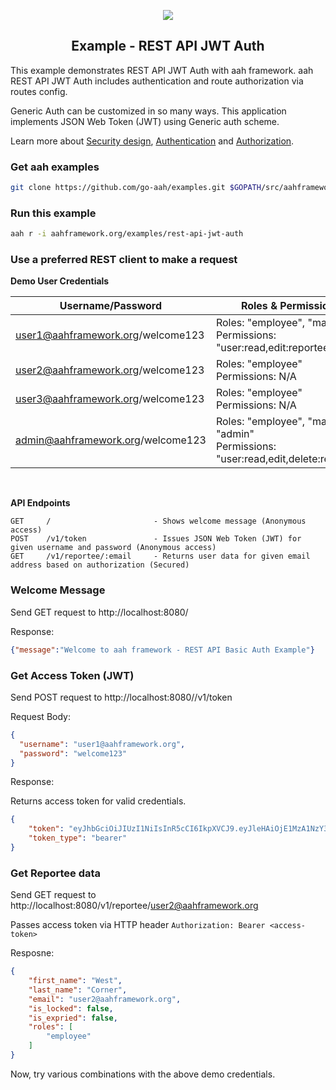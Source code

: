 <p align="center">
  <img src="https://cdn.aahframework.org/assets/img/aah-logo-64x64.png" />
  <h2 align="center">Example - REST API JWT Auth</h2>
</p>

This example demonstrates REST API JWT Auth with aah framework. aah REST API JWT Auth includes authentication and route authorization via routes config.

Generic Auth can be customized in so many ways. This application implements JSON Web Token (JWT) using Generic auth scheme.

Learn more about [Security design](https://docs.aahframework.org/security-design.html), [Authentication](https://docs.aahframework.org/authentication.html) and [Authorization](https://docs.aahframework.org/authorization.html).

### Get aah examples

```bash
git clone https://github.com/go-aah/examples.git $GOPATH/src/aahframework.org/examples
```

### Run this example

```bash
aah r -i aahframework.org/examples/rest-api-jwt-auth
```

### Use a preferred REST client to make a request

**Demo User Credentials**

Username/Password | Roles & Permissions | IsLocked
----------------- | ------------------- | --------
user1@aahframework.org/welcome123 | Roles: "employee", "manager" <br> Permissions: "user:read,edit:reportee" | No
user2@aahframework.org/welcome123 | Roles: "employee" <br> Permissions: N/A | No
user3@aahframework.org/welcome123 | Roles: "employee" <br> Permissions: N/A | Yes
admin@aahframework.org/welcome123 | Roles: "employee", "manager", "admin" <br> Permissions: "user:read,edit,delete:reportee" | No

<br>

**API Endpoints**

```
GET     /                       - Shows welcome message (Anonymous access)
POST    /v1/token               - Issues JSON Web Token (JWT) for given username and password (Anonymous access)
GET     /v1/reportee/:email     - Returns user data for given email address based on authorization (Secured)
```

### Welcome Message

Send GET request to http://localhost:8080/

Response:

```json
{"message":"Welcome to aah framework - REST API Basic Auth Example"}
```

### Get Access Token (JWT)

Send POST request to http://localhost:8080//v1/token

Request Body:

```json
{
  "username": "user1@aahframework.org",
  "password": "welcome123"
}
```

Response:

Returns access token for valid credentials.

```json
{
    "token": "eyJhbGciOiJIUzI1NiIsInR5cCI6IkpXVCJ9.eyJleHAiOjE1MzA1NzY3MzcsInVzZXJuYW1lIjoidXNlcjFAYWFoZnJhbWV3b3JrLm9yZyJ9.944bfZpGY8I4ktJzKPA6pJFjhIW53upQBlVT7xSJwPA",
    "token_type": "bearer"
}
```

### Get Reportee data

Send GET request to http://localhost:8080/v1/reportee/user2@aahframework.org

Passes access token via HTTP header `Authorization: Bearer <access-token>`

Resposne:

```json
{
    "first_name": "West",
    "last_name": "Corner",
    "email": "user2@aahframework.org",
    "is_locked": false,
    "is_expried": false,
    "roles": [
        "employee"
    ]
}
```

Now, try various combinations with the above demo credentials.
